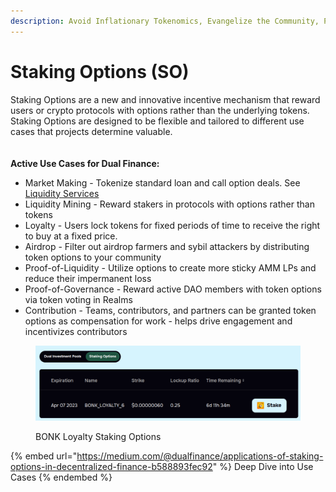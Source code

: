 ```yaml
---
description: Avoid Inflationary Tokenomics, Evangelize the Community, Prevent Price Dumping
---
```


# Staking Options (SO)

Staking Options are a new and innovative incentive mechanism that reward users or crypto protocols with options rather than the underlying tokens. Staking Options are designed to be flexible and tailored to different use cases that projects determine valuable.\
\
\
**Active Use Cases for Dual Finance:**

* Market Making - Tokenize standard loan and call option deals. See [Liquidity Services](https://dual-finance.gitbook.io/dual-finance-documentation/product-suite/liquidity-services)
* Liquidity Mining - Reward stakers in protocols with options rather than tokens
* Loyalty - Users lock tokens for fixed periods of time to receive the right to buy at a fixed price.
* Airdrop - Filter out airdrop farmers and sybil attackers by distributing token options to your community
* Proof-of-Liquidity - Utilize options to create more sticky AMM LPs and reduce their impermanent loss
* Proof-of-Governance - Reward active DAO members with token options via token voting in Realms
* Contribution - Teams, contributors, and partners can be granted token options as compensation for work - helps drive engagement and incentivizes contributors

<figure><img src="../../.gitbook/assets/BONK GSO" alt=""><figcaption><p>BONK Loyalty Staking Options</p></figcaption></figure>

{% embed url="https://medium.com/@dualfinance/applications-of-staking-options-in-decentralized-finance-b588893fec92" %}
Deep Dive into Use Cases
{% endembed %}
